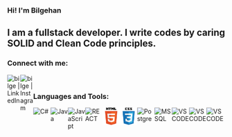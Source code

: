### Hi! I'm Bilgehan

## I am a fullstack developer. I write codes by caring SOLID and Clean Code principles.

### Connect with me:

[<img align="left" alt="bilge | LinkedIn" width="30px" src="https://cdn.jsdelivr.net/npm/simple-icons@v3/icons/linkedin.svg" />][linkedin]
[<img align="left" alt="bilge | Instagram" width="30px" src="https://cdn.jsdelivr.net/npm/simple-icons@v3/icons/instagram.svg" />][instagram]


<br />

### Languages and Tools:

[<img align="left" alt="C#" width="40px" src="https://raw.githubusercontent.com/jmnote/z-icons/master/svg/csharp.svg" />][csharp]
[<img align="left" alt="Java" width="40px" src="https://raw.githubusercontent.com/jmnote/z-icons/master/svg/java.svg" />][java]
[<img align="left" alt="JavaScript" width="40px" src="https://raw.githubusercontent.com/jmnote/z-icons/master/svg/javascript.svg" />][JavaScript]
[<img align="left" alt="REACT" width="40px" src="https://upload.wikimedia.org/wikipedia/commons/thumb/4/47/React.svg/1200px-React.svg.png" />][React]
[<img align="left" alt="HTML" width="40px" src="https://raw.githubusercontent.com/github/explore/80688e429a7d4ef2fca1e82350fe8e3517d3494d/topics/html/html.png" />][html5]
[<img align="left" alt="CSS" width="40px" src="https://raw.githubusercontent.com/github/explore/80688e429a7d4ef2fca1e82350fe8e3517d3494d/topics/css/css.png" />][css]
[<img align="left" alt="Postgre" width="40px" src="https://upload.wikimedia.org/wikipedia/commons/2/29/Postgresql_elephant.svg" />][postgre]
[<img align="left" alt="MSSQL" width="40px" src="https://www.iconshock.com/image/Lumina/Database/microsoft_sql_server/" />][mssql]
[<img align="left" alt="VSCODE" width="40px" src="https://encrypted-tbn0.gstatic.com/images?q=tbn:ANd9GcSPBLLlRIzSnkyCOaKynb2i2SCvOYZh-8EYlw&usqp=CAU" />][oracle]
[<img align="left" alt="VSCODE" width="40px" src="https://upload.wikimedia.org/wikipedia/commons/thumb/9/9a/Visual_Studio_Code_1.35_icon.svg/1024px-Visual_Studio_Code_1.35_icon.svg.png" />][VisualStudioCode]
[<img align="left" alt="VSCODE" width="40px" src="https://raw.githubusercontent.com/jmnote/z-icons/master/svg/github.svg" />][github]


<br />
<br />


[csharp]: https://en.wikipedia.org/wiki/C_Sharp_(programming_language)
[java]: https://en.wikipedia.org/wiki/Java_(programming_language)
[JavaScript]: https://en.wikipedia.org/wiki/JavaScript
[postgre]: https://en.wikipedia.org/wiki/PostgreSQL
[mssql]: https://en.wikipedia.org/wiki/Microsoft_SQL_Server
[html5]: https://en.wikipedia.org/wiki/HTML5
[css]: https://en.wikipedia.org/wiki/CSS
[React]: https://en.wikipedia.org/wiki/React_(JavaScript_library)
[VisualStudioCode]: https://en.wikipedia.org/wiki/Visual_Studio_Code
[github]: https://en.wikipedia.org/wiki/GitHub
[oracle]: https://en.wikipedia.org/wiki/Oracle_Database
[instagram]: https://www.instagram.com/bilgehan_eroglu/?hl=tr
[linkedin]: https://www.linkedin.com/in/bilgehan-ero%C4%9Flu-659621210/
